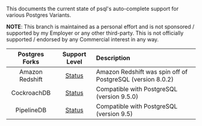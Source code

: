 This documents the current state of psql's auto-complete support for various Postgres Variants.

**NOTE**: This branch is maintained as a personal effort and is not sponsored / supported by my Employer or any other third-party. This is not officially supported / endorsed by any Commercial interest in any way.

Postgres Forks | Support Level | Description
:-------------:| :-----------: | :----------
Amazon Redshift | [Status](https://github.com/robins/postgres/blob/redshift/src/bin/psql/README_redshift.md) | Amazon Redshift was spin off of PostgreSQL (version 8.0.2)
CockroachDB | [Status](https://github.com/robins/postgres/blob/redshift/src/bin/psql/README_cockroachdb.md) | Compatible with PostgreSQL (version 9.5.0)
PipelineDB | [Status](https://github.com/robins/postgres/blob/redshift/src/bin/psql/README_pipelinedb.md) | Compatible with PostgreSQL (version 9.5)
